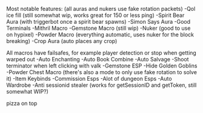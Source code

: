 Most notable features: (all auras and nukers use fake rotation packets)
-Qol ice fill (still somewhat wip, works great for 150 or less ping)
-Spirit Bear Aura (with triggerbot once a spirit bear spawns)
-Simon Says Aura
-Good Terminals
-Mithril Macro
-Gemstone Macro (still wip)
-Nuker (good to use on hypixel)
-Powder Macro (everything automatic, uses nuker for the block breaking)
-Crop Aura (auto places any crop)

All macros have failsafes, for example player detection or stop when getting warped out
-Auto Enchanting
-Auto Book Combine
-Auto Salvage
-Shoot terminator when left clicking with valk
-Gemstone ESP
-Hide Golden Goblins
-Powder Chest Macro (there's also a mode to only use fake rotation to solve it)
-Item Keybinds
-Commission Esps
-Alot of dungeon Esps
-Auto Wardrobe
-Anti sessionid stealer (works for getSessionID and getToken, still somewhat WIP?)

pizza on top
